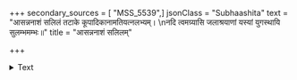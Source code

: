 +++
secondary_sources = [ "MSS_5539",]
jsonClass = "Subhaashita"
text = "आसन्ननाशं सलिलं तटाके कूपादिकानामतियत्नलभ्यम्।  \nनदि त्वमग्र्यासि जलाश्रयाणां यस्यां युगस्थायि सुलम्भमम्भः॥"
title = "आसन्ननाशं सलिलम्"

+++

<details><summary>Text</summary>

आसन्ननाशं सलिलं तटाके कूपादिकानामतियत्नलभ्यम्।  
नदि त्वमग्र्यासि जलाश्रयाणां यस्यां युगस्थायि सुलम्भमम्भः॥
</details>
